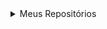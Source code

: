 
<details>
<summary>Meus Repositórios</summary>
  <ul>
    <details> <summary>Faculdade</summary>
      <details> <summary>1° Período</summary>
        <ul>
          <li><a href="">Raciocínio Algorítmico (Python)</a></li>
        </ul>
      </details>
      <details> <summary>2° Período</summary>
      </details>
        <ul>
          <li><a href="">Programação Web</a></li>
          <li><a href="">Banco de Dados</a></li>  
        </ul>
      <details> <summary>3° Período</summary>
        <ul>
          <li><a href="https://github.com/andretini/petmania">Experiência Criativa (Laravel e React)</a></li>
          <li><a href="https://github.com/andretini/Livraria">Web development Framework(Angular)</a></li>  
          <li><a href="https://github.com/andretini/O_Retorno_de_Pebas">HTML5 Canvas e Games (Godot Game Engine)</a></li>
          <li><a href="https://github.com/andretini/PJBL_POO">Programação Orientada a Objetos (Java)</a></li
          <li><a href="https://github.com/andretini/Projeto-Autentica-o-e-Controle-de-Acesso">Segurançã da Informação (Python)</a></li>
        </ul>
      </details>
      <details> <summary>4° Período</summary>
      </details>
      <details> <summary>5° Período</summary>
      </details>
      <details> <summary>6° Período</summary>
      </details>
      <details> <summary>7° Período</summary>
      </details>
      <details> <summary>8° Período</summary>
      </details>
    </details>
    <details> <summary>Aprendizado</summary>
    </details>
    <details> <summary>Estágios</summary>
      <details><summary>Volvo</summary>
        <ul>
          <li><a href="https://github.com/andretini/ProjetoVolvoCobol">Projeto Cobol</a></li>
          <li><a href="https://github.com/andretini/ProjetoVolvoC-">Projeto Dot Net</a></li>
          <li><a href="https://github.com/andretini/SqlVolvoProject">Projeto Sql</a></li>
          <li><a href="https://github.com/andretini/MiniProjetoSqlVolvo">Atividade Sql</a></li>
        </ul>
      </details>
    </details>
    <details> <summary>Projetos</summary>
    </details>
  </ul>
</details>
